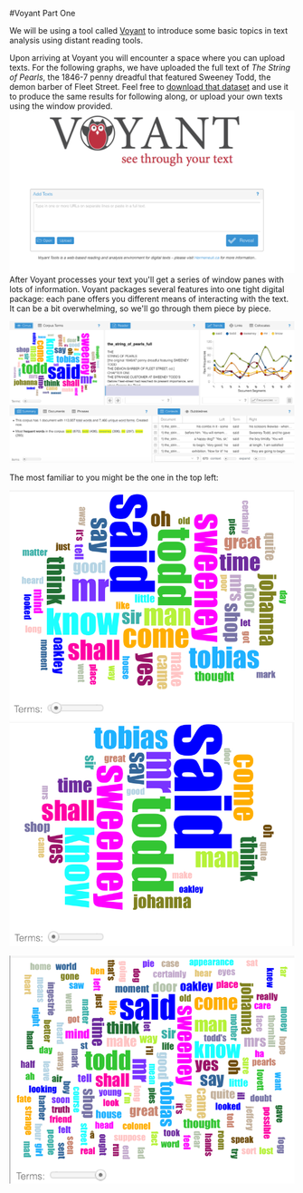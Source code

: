 #Voyant Part One

We will be using a tool called [Voyant](http://voyant-tools.org/) to introduce some basic topics in text analysis using distant reading tools. 

Upon arriving at Voyant you will encounter a space where you can upload texts. For the following graphs, we have uploaded the full text of *The String of Pearls*, the 1846-7 penny dreadful that featured Sweeney Todd, the demon barber of Fleet Street. Feel free to [download that dataset](/assets/the_string_of_pearls_full.txt) and use it to produce the same results for following along, or upload your own texts using the window provided. ![Voyant splash page and text uploader](/assets/voyant_splash_page.png)
After Voyant processes your text you'll get a series of window panes with lots of information. Voyant packages several features into one tight digital package: each pane offers you different means of interacting with the text. It can be a bit overwhelming, so we'll go through them piece by piece.

![default view of string of pearls in voyant](/assets/voyant_overview.png)

 The most familiar to you might be the one in the top left:

![voyant default wordcloud of string of pearls](/assets/voyant_word_cloud_default.png)
![voyant world cloud sparse](/assets/voyant_word_cloud_sparse.png)

![voyant word clouse dense](/assets/voyant_word_cloud_dense.png)